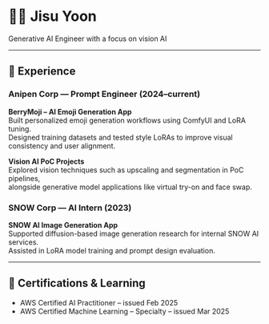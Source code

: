 # 👩‍💻 Jisu Yoon  
Generative AI Engineer with a focus on vision AI

---

## 💼 Experience

### Anipen Corp — Prompt Engineer (2024–current)

**BerryMoji – AI Emoji Generation App**  
Built personalized emoji generation workflows using ComfyUI and LoRA tuning.  
Designed training datasets and tested style LoRAs to improve visual consistency and user alignment.

**Vision AI PoC Projects**  
Explored vision techniques such as upscaling and segmentation in PoC pipelines,  
alongside generative model applications like virtual try-on and face swap.

### SNOW Corp — AI Intern (2023)

**SNOW AI Image Generation App**  
Supported diffusion-based image generation research for internal SNOW AI services.  
Assisted in LoRA model training and prompt design evaluation.

---

## 📃 Certifications & Learning

- AWS Certified AI Practitioner – issued Feb 2025  
- AWS Certified Machine Learning – Specialty – issued Mar 2025
